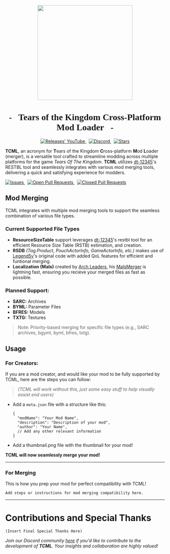 <div align="center">
  <img src="https://github.com/TCML-Team/.github/blob/main/resources/Icon-Transparent-1024.png" width="300vh">
  <h1 style="font-family: Fira Sans">- &nbsp; Tears of the Kingdom Cross-Platform Mod Loader &nbsp; -</h1>
</div>

<p align="center" style="text-align: center;">
  <a href="https://github.com/TCML-Team/Tcml/releases">
    <img src="https://img.shields.io/github/v/tag/TCML-Team/Tcml?style=for-the-badge&logoColor=C71B42&color=C71B42&labelColor=2A2C33&logo=github&label=Version" alt="Releases' YouTube"/>
  </a> &nbsp;
  <a href="https://discord.com/invite/w7qGa5RyMc">
    <img src="https://img.shields.io/discord/1179611100183011429?style=for-the-badge&logoColor=3b83c8&color=3b83c8&labelColor=2A2C33&logo=discord&label=discord" alt="Discord"/>
  </a> &nbsp;
  <a href="https://github.com/TCML-Team/Tcml">
    <img src="https://img.shields.io/github/stars/TCML-Team/Tcml?style=for-the-badge&logoColor=FFCB41&color=FFCB41&labelColor=2A2C33&logo=github" alt="Stars"/>
  </a>
</p>

**TCML**, an acronym for **T**ears of the Kingdom **C**ross-platform **M**od **L**oader (merger), is a versatile tool crafted to streamline modding across multiple platforms for the game *Tears Of The Kingdom*. **TCML** utilizes [dt-12345](https://github.com/dt-12345)'s RESTBL tool and seamlessly integrates with various mod merging tools, delivering a quick and satisfying experience for modders.

<p>
  <a href="https://github.com/TCML-Team/Tcml/issues">
    <img src="https://img.shields.io/github/issues/TCML-Team/Tcml?logoColor=red&color=red&logo=github&style=flat&labelColor=2A2C33" alt="Issues"/>
  </a> &nbsp;
  <a href="https://github.com/TCML-Team/Tcml/pulls">
    <img src="https://img.shields.io/github/issues-pr/TCML-Team/Tcml?style=flat&labelColor=2A2C33&logoColor=blue&color=blue&logo=github" alt="Open Pull Requests"/>
  </a> &nbsp;
  <a href="https://github.com/TCML-Team/Tcml/pulls">
    <img src="https://img.shields.io/github/issues-pr-closed/TCML-Team/Tcml?style=flat&labelColor=2A2C33&logoColor=5751FF&color=5751FF&logo=github" alt="Closed Pull Requests"/>
  </a>
</p>

## Mod Merging

TCML integrates with multiple mod merging tools to support the seamless combination of various file types.

### Current Supported File Types

* **ResourceSizeTable** support leverages [dt-12345](https://github.com/dt-12345)'s restbl tool for an efficient Resource Size Table (RSTB) estimation, and creation.
* **RSDB** *(Tag.Product, PouchActorInfo, GameActorInfo, etc.)* makes use of [Legend5v](https://gamebanana.com/members/2731522)'s original code with added QoL features for efficient and funtional merging.
* **Localization (Mals)** created by [Arch Leaders](https://github.com/ArchLeaders), his [MalsMerger](https://github.com/ArchLeaders/MalsMerger) is lightning fast, ensuring you recieve your merged files as fast as possible.
    
### Planned Support:
    
* **SARC:** Archives
* **BYML:** Parameter Files
* **BFRES:** Models
* **TXTG:** Textures

> Note: Priority-based merging for specific file types (e.g., SARC archives, bgyml, byml, bfres, txtg).

## Usage

### For Creators:

If you are a mod creator, and would like your mod to be fully supported by TCML, here are the steps you can follow:

> *(TCML will work without this, just some easy stuff to help visually assist end users)*

- Add a `meta.json` file with a structure like this:
  ```jsonc
  {
    "modName": "Your Mod Name",
    "description": "Description of your mod",
    "author": "Your Name",
    // Add any other relevant information
  }
  ```

- Add a thumbnail.png file with the thumbnail for your mod!

**TCML will now seamlessly merge your mod!**

---

### For Merging

This is how you prep your mod for perfect compatibility with TCML!

```
Add steps or instructions for mod merging compatibility here.
```

---

# Contributions and Special Thanks

```
(Insert Final Special Thanks Here)
```

<!--
TODO: Add MIT license?
e.g. https://github.com/ArchLeaders/MalsMerger/blob/master/License.md
-->

<!--[![License](https://img.shields.io/badge/License-MIT-blue.svg)](License.md)-->

*Join our Discord community [here](https://discord.com/invite/w7qGa5RyMc) if you'd like to contribute to the development of **TCML**. Your insights and collaboration are highly valued!*
